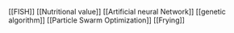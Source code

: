 [[FISH]]
[[Nutritional value]]
[[Artificial neural Network]]
[[genetic algorithm]]
[[Particle Swarm Optimization]]
[[Frying]]

